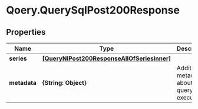 # Qoery.QuerySqlPost200Response

## Properties

Name | Type | Description | Notes
------------ | ------------- | ------------- | -------------
**series** | [**[QueryNlPost200ResponseAllOfSeriesInner]**](QueryNlPost200ResponseAllOfSeriesInner.md) |  | 
**metadata** | **{String: Object}** | Additional metadata about the query execution | [optional] 


